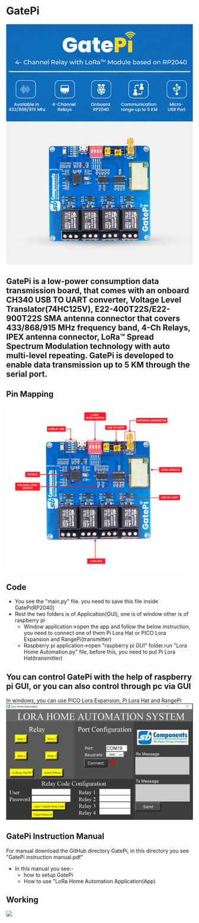 # GatePi
<img src= "https://github.com/sbcshop/GatePi/blob/main/images/img4.png" />

## GatePi is a low-power consumption data transmission board, that comes with an onboard CH340 USB TO UART converter, Voltage Level Translator(74HC125V), E22-400T22S/E22-900T22S SMA antenna connector that covers 433/868/915 MHz frequency band, 4-Ch Relays, IPEX antenna connector, LoRa™ Spread Spectrum Modulation technology with auto multi-level repeating. GatePi is developed to enable data transmission up to 5 KM through the serial port.

## Pin Mapping
<img src= "https://github.com/sbcshop/GatePi/blob/main/images/img1.png" />

## Code
  * You see the "main.py" file. you need to save this file inside GatePi(RP2040)
  * Rest the two folders is of Application(GUI), one is of window other is of raspberry pi
    * Window application->open the app and follow the below instruction, you need to connect one of them Pi Lora Hat or PICO Lora Expansion and RangePi(transmitter)
    * Raspberry pi application->open "raspberry pi GUI" folder.run "Lora Home Automation.py" file, before this, you need to put Pi Lora Hat(transmitter) 

## You can control GatePi with the help of raspberry pi GUI, or you can also control through pc via GUI
In windows, you can use PICO Lora Expansion, Pi Lora Hat and RangePi
<img src="https://github.com/sbcshop/GatePi/blob/main/images/img7.JPG" />

## GatePi Instruction Manual
   For manual download the GitHub directory GatePi, in this directory you see "GatePi instruction manual.pdf"
   * In this manual you see:-
      * how to setup GatePi 
      * How to use "LoRa Home Automation Application(App)

     
## Working
  <img src="https://github.com/sbcshop/GatePi/blob/main/images/giff.gif" />


